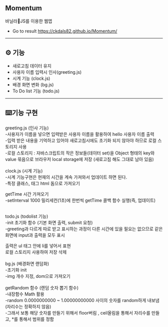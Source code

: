 

##  Momentum
바닐라🍦JS를 이용한 웹앱
- Go to result https://ckdals82.github.io/Momentum/

<hr>

## ⚙ 기능

- 새로고침 데이터 유지
- 사용자 이름 입력시 인사(greeting.js)
- 시계 기능 (clock.js)
- 배경 화면 변화 (bg.js)
- To Do list 기능 (todo.js)
<hr>

## ⌨️기능 구현

greeting.js (인사 기능)<br>
-사용자가 이름을 넣으면 입력받은 사용자 이름을 활용하여 hello 사용자 이름 출력<br>
-입력 받은 내용을 기억하고 있어야 새로고침시에도 초기화 되지 않아야 하므로 로컬 스토리지 사용<br>
-로컬 스토리지 : 자바스크립트의 작은 정보들(데이터 set)을 Object 형태의 key와 value 묶음으로 브라우저 local storage에 저장 (새로고침 해도 그대로 남아 있음)<br>
<br>
clock.js (시계 기능)<br>
-시계 기능구현은 현재의 시간을 계속 가져와서 업데이트 하면 된다.<br>
-특정 클래스, 태그 html 돔으로 가져오기<br>


getTime 시간 가져오기<br>
-setInterval 1000 밀리세컨(1초)에 한번씩 getTime 콜백 함수 실행(즉, 업데이트)<br>
<br>

todo.js (todolist 기능)<br>
-init 초기화 함수 (기본 화면 출력, submit 요청)<br>
-greeting과 다르게 따로 받고 표시하는 과정이 다른 시간에 있을 필요는 없으므로 같은 화면에 input과 출력을 모두 표시<br>

출력은 ul 태그 안에 li를 넣어서 표현<br>
로컬 스토리지 사용하여 저장 삭제<br>
<br>
bg.js (배경화면 랜덤화)<br>
-초기화 init<br>
-img 개수 지정, dom으로 가져오기<br>
<br>
getRandom 함수 (랜덤 숫자 뽑기 함수)<br>
-내장함수 Math 활용<br>
-random 0.0000000000 ~ 1.00000000000 사이의 숫자를 random하게 내보냄 (자리수는 정확하지 않음)<br>
-그래서 보통 해당 숫자를 만들기 위해서 floor버림 , ceil올림을 통해서 자리수를 만들고, *를 통해서 범위를 정함<br>

